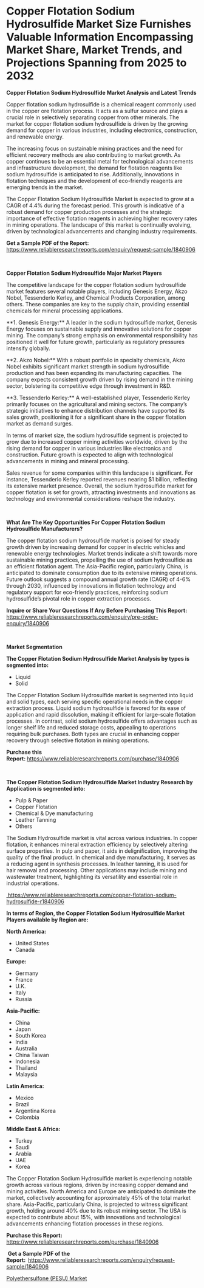 <p><h1>Copper Flotation Sodium Hydrosulfide Market Size Furnishes Valuable Information Encompassing Market Share, Market Trends, and Projections Spanning from 2025 to 2032</h1></p><p><strong>Copper Flotation Sodium Hydrosulfide Market Analysis and Latest Trends</strong></p>
<p><p>Copper flotation sodium hydrosulfide is a chemical reagent commonly used in the copper ore flotation process. It acts as a sulfur source and plays a crucial role in selectively separating copper from other minerals. The market for copper flotation sodium hydrosulfide is driven by the growing demand for copper in various industries, including electronics, construction, and renewable energy.</p><p>The increasing focus on sustainable mining practices and the need for efficient recovery methods are also contributing to market growth. As copper continues to be an essential metal for technological advancements and infrastructure development, the demand for flotation reagents like sodium hydrosulfide is anticipated to rise. Additionally, innovations in flotation techniques and the development of eco-friendly reagents are emerging trends in the market.</p><p>The Copper Flotation Sodium Hydrosulfide Market is expected to grow at a CAGR of 4.4% during the forecast period. This growth is indicative of a robust demand for copper production processes and the strategic importance of effective flotation reagents in achieving higher recovery rates in mining operations. The landscape of this market is continually evolving, driven by technological advancements and changing industry requirements.</p></p>
<p><strong>Get a Sample PDF of the Report:&nbsp;</strong> <a href="https://www.reliableresearchreports.com/enquiry/request-sample/1840906?utm_campaign=2040&utm_medium=2&utm_source=Github&utm_content=ia&utm_term=03022025&utm_id=copper-flotation-sodium-hydrosulfide">https://www.reliableresearchreports.com/enquiry/request-sample/1840906</a></p>
<p>&nbsp;</p>
<p><strong>Copper Flotation Sodium Hydrosulfide Major Market Players</strong></p>
<p><p>The competitive landscape for the copper flotation sodium hydrosulfide market features several notable players, including Genesis Energy, Akzo Nobel, Tessenderlo Kerley, and Chemical Products Corporation, among others. These companies are key to the supply chain, providing essential chemicals for mineral processing applications.</p><p>**1. Genesis Energy:** A leader in the sodium hydrosulfide market, Genesis Energy focuses on sustainable supply and innovative solutions for copper mining. The company’s strong emphasis on environmental responsibility has positioned it well for future growth, particularly as regulatory pressures intensify globally.</p><p>**2. Akzo Nobel:** With a robust portfolio in specialty chemicals, Akzo Nobel exhibits significant market strength in sodium hydrosulfide production and has been expanding its manufacturing capacities. The company expects consistent growth driven by rising demand in the mining sector, bolstering its competitive edge through investment in R&D.</p><p>**3. Tessenderlo Kerley:** A well-established player, Tessenderlo Kerley primarily focuses on the agricultural and mining sectors. The company’s strategic initiatives to enhance distribution channels have supported its sales growth, positioning it for a significant share in the copper flotation market as demand surges.</p><p>In terms of market size, the sodium hydrosulfide segment is projected to grow due to increased copper mining activities worldwide, driven by the rising demand for copper in various industries like electronics and construction. Future growth is expected to align with technological advancements in mining and mineral processing.</p><p>Sales revenue for some companies within this landscape is significant. For instance, Tessenderlo Kerley reported revenues nearing $1 billion, reflecting its extensive market presence. Overall, the sodium hydrosulfide market for copper flotation is set for growth, attracting investments and innovations as technology and environmental considerations reshape the industry.</p></p>
<p>&nbsp;</p>
<p><strong>What Are The Key Opportunities For Copper Flotation Sodium Hydrosulfide Manufacturers?</strong></p>
<p><p>The copper flotation sodium hydrosulfide market is poised for steady growth driven by increasing demand for copper in electric vehicles and renewable energy technologies. Market trends indicate a shift towards more sustainable mining practices, propelling the use of sodium hydrosulfide as an efficient flotation agent. The Asia-Pacific region, particularly China, is anticipated to dominate consumption due to its extensive mining operations. Future outlook suggests a compound annual growth rate (CAGR) of 4-6% through 2030, influenced by innovations in flotation technology and regulatory support for eco-friendly practices, reinforcing sodium hydrosulfide’s pivotal role in copper extraction processes.</p></p>
<p><strong>Inquire or Share Your Questions If Any Before Purchasing This Report:</strong> <a href="https://www.reliableresearchreports.com/enquiry/pre-order-enquiry/1840906?utm_campaign=2040&utm_medium=2&utm_source=Github&utm_content=ia&utm_term=03022025&utm_id=copper-flotation-sodium-hydrosulfide">https://www.reliableresearchreports.com/enquiry/pre-order-enquiry/1840906</a></p>
<p>&nbsp;</p>
<p><strong>Market Segmentation</strong></p>
<p><strong>The Copper Flotation Sodium Hydrosulfide Market Analysis by types is segmented into:</strong></p>
<p><ul><li>Liquid</li><li>Solid</li></ul></p>
<p><p>The Copper Flotation Sodium Hydrosulfide market is segmented into liquid and solid types, each serving specific operational needs in the copper extraction process. Liquid sodium hydrosulfide is favored for its ease of application and rapid dissolution, making it efficient for large-scale flotation processes. In contrast, solid sodium hydrosulfide offers advantages such as longer shelf life and reduced storage costs, appealing to operations requiring bulk purchases. Both types are crucial in enhancing copper recovery through selective flotation in mining operations.</p></p>
<p><strong>Purchase this Report:&nbsp;</strong><a href="https://www.reliableresearchreports.com/purchase/1840906?utm_campaign=2040&utm_medium=2&utm_source=Github&utm_content=ia&utm_term=03022025&utm_id=copper-flotation-sodium-hydrosulfide">https://www.reliableresearchreports.com/purchase/1840906</a></p>
<p>&nbsp;</p>
<p><strong>The Copper Flotation Sodium Hydrosulfide Market Industry Research by Application is segmented into:</strong></p>
<p><ul><li>Pulp & Paper</li><li>Copper Flotation</li><li>Chemical & Dye manufacturing</li><li>Leather Tanning</li><li>Others</li></ul></p>
<p><p>The Sodium Hydrosulfide market is vital across various industries. In copper flotation, it enhances mineral extraction efficiency by selectively altering surface properties. In pulp and paper, it aids in delignification, improving the quality of the final product. In chemical and dye manufacturing, it serves as a reducing agent in synthesis processes. In leather tanning, it is used for hair removal and processing. Other applications may include mining and wastewater treatment, highlighting its versatility and essential role in industrial operations.</p></p>
<p><a href="https://www.reliableresearchreports.com/copper-flotation-sodium-hydrosulfide-r1840906?utm_campaign=2040&utm_medium=2&utm_source=Github&utm_content=ia&utm_term=03022025&utm_id=copper-flotation-sodium-hydrosulfide">&nbsp;https://www.reliableresearchreports.com/copper-flotation-sodium-hydrosulfide-r1840906</a></p>
<p><strong>In terms of Region, the Copper Flotation Sodium Hydrosulfide Market Players available by Region are:</strong></p>
<p>
    <p> <strong> North America: </strong>
        <ul>
            <li>United States</li>
            <li>Canada</li>
        </ul>
        </p> 
    <p> <strong> Europe: </strong>
        <ul>
            <li>Germany</li>
            <li>France</li>
            <li>U.K.</li>
            <li>Italy</li>
            <li>Russia</li>
        </ul>
        </p> 
    <p> <strong> Asia-Pacific: </strong>
        <ul>
            <li>China</li>
            <li>Japan</li>
            <li>South Korea</li>
            <li>India</li>
            <li>Australia</li>
            <li>China Taiwan</li>
            <li>Indonesia</li>
            <li>Thailand</li>
            <li>Malaysia</li>
        </ul>
        </p> 
    <p> <strong> Latin America: </strong>
        <ul>
            <li>Mexico</li>
            <li>Brazil</li>
            <li>Argentina Korea</li>
            <li>Colombia</li>
        </ul>
        </p> 
    <p> <strong> Middle East & Africa: </strong>
        <ul>
            <li>Turkey</li>
            <li>Saudi</li>
            <li>Arabia</li>
            <li>UAE</li>
            <li>Korea</li>
        </ul>
    </p>
    </p>
<p><p>The Copper Flotation Sodium Hydrosulfide market is experiencing notable growth across various regions, driven by increasing copper demand and mining activities. North America and Europe are anticipated to dominate the market, collectively accounting for approximately 45% of the total market share. Asia-Pacific, particularly China, is projected to witness significant growth, holding around 40% due to its robust mining sector. The USA is expected to contribute about 15%, with innovations and technological advancements enhancing flotation processes in these regions.</p></p>
<p><strong>Purchase this Report: </strong><a href="https://www.reliableresearchreports.com/purchase/1840906?utm_campaign=2040&utm_medium=2&utm_source=Github&utm_content=ia&utm_term=03022025&utm_id=copper-flotation-sodium-hydrosulfide">https://www.reliableresearchreports.com/purchase/1840906</a></p>
<p>&nbsp;<strong>Get a Sample PDF of the Report:&nbsp;&nbsp;</strong><a href="https://www.reliableresearchreports.com/enquiry/request-sample/1840906?utm_campaign=2040&utm_medium=2&utm_source=Github&utm_content=ia&utm_term=03022025&utm_id=copper-flotation-sodium-hydrosulfide">https://www.reliableresearchreports.com/enquiry/request-sample/1840906</a></p>
<p><strong></strong></p>
<p><p><a href="https://github.com/juniordelafrance/Market-Research-Report-List-5/blob/main/polyethersulfone-pesu-market.md?utm_campaign=2040&utm_medium=2&utm_source=Github&utm_content=ia&utm_term=03022025&utm_id=copper-flotation-sodium-hydrosulfide">Polyethersulfone (PESU) Market</a></p></p>